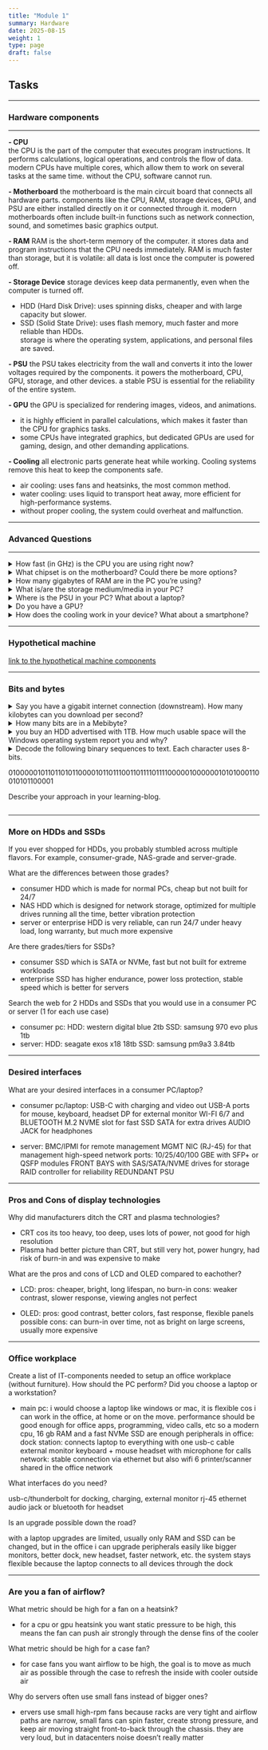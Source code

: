 ```yaml
---
title: "Module 1"
summary: Hardware
date: 2025-08-15
weight: 1
type: page
draft: false
---
```


## Tasks

---

### Hardware components
---

**- CPU**  
the CPU is the part of the computer that executes program instructions. It performs calculations, logical operations, and controls the flow of data.  
modern CPUs have multiple cores, which allow them to work on several tasks at the same time. without the CPU, software cannot run.  

**- Motherboard**
the motherboard is the main circuit board that connects all hardware parts. components like the CPU, RAM, storage devices, GPU, and PSU are either installed directly on it or connected through it. modern motherboards often include built-in functions such as network connection, sound, and sometimes basic graphics output.  

**- RAM**
RAM is the short-term memory of the computer. it stores data and program instructions that the CPU needs immediately. RAM is much faster than storage, but it is volatile: all data is lost once the computer is powered off.  

**- Storage Device**
storage devices keep data permanently, even when the computer is turned off.
- HDD (Hard Disk Drive): uses spinning disks, cheaper and with large capacity but slower.  
- SSD (Solid State Drive): uses flash memory, much faster and more reliable than HDDs.  
storage is where the operating system, applications, and personal files are saved.  

**- PSU** 
the PSU takes electricity from the wall and converts it into the lower voltages required by the components. it powers the motherboard, CPU, GPU, storage, and other devices. a stable PSU is essential for the reliability of the entire system.  

**- GPU** 
the GPU is specialized for rendering images, videos, and animations.  
- it is highly efficient in parallel calculations, which makes it faster than the CPU for graphics tasks.  
- some CPUs have integrated graphics, but dedicated GPUs are used for gaming, design, and other demanding applications.  

**- Cooling**
all electronic parts generate heat while working. Cooling systems remove this heat to keep the components safe.  
- air cooling: uses fans and heatsinks, the most common method.  
- water cooling: uses liquid to transport heat away, more efficient for high-performance systems.  
- without proper cooling, the system could overheat and malfunction.  

--- 

### Advanced Questions
---

<details>
  <summary>How fast (in GHz) is the CPU you are using right now?</summary>
  <p>4.4GHz</p>
</details>

<details>
  <summary>What chipset is on the motherboard? Could there be more options?</summary>
  <p>apple M4 SoC, no alternatives for laptops because everything is already integrated in one chip</p>
</details>

<details>
  <summary>How many gigabytes of RAM are in the PC you’re using?</summary>
  <p>24GB </p>
</details>

<details>
  <summary>What is/are the storage medium/media in your PC?</summary>
  <p>SSD, 512GB</p>
</details>

<details>
  <summary>Where is the PSU in your PC? What about a laptop?</summary>
  <p>laptop has an external power adapter, PC has an internal PSU</p>
</details>

<details>
  <summary>Do you have a GPU?</summary>
  <p>yes, it is integrated in the chip</p>
</details>

<details>
  <summary>How does the cooling work in your device? What about a smartphone?</summary>
  <p>this laptop has no fan and has a passive cooling system with heatsink. same system goes fot smartphones</p>
</details>

---

### Hypothetical machine

[link to the hypothetical machine components](https://www.galaxus.ch/en/shoplist/show/CfDJ8KEwk7Q9MilFpMKq1D7DsMYZHMzdi6N0nHtamDe5NRsTGKuaTQzHPAtoqvRUC12oqlu1W7KiygJGgfElHFwuULBD0t1MmHeDoXrc9kJbzqwlZGMPJg1c3iRPtvPAGZ8ZDA)

---

### Bits and bytes

<details>
  <summary>Say you have a gigabit internet connection (downstream). How many kilobytes can you download per second?​</summary>
  <p>a gigabit is 1,000,000,000 bits/sec. Divide by 8 = 125,000,000 bytes/sec, which is about 122,070 KB/sec</p>
</details>

<details>
  <summary>How many bits are in a Mebibyte? </summary>
  <p>O
  one Mebibyte = 2^20 bytes = 1,048,576 bytes. in bits: 1,048,576 × 8 = 8,388,608 bits</p>
</details>

<details>
  <summary>you buy an HDD advertised with 1TB. How much usable space will the Windows operating system report you and why?​</summary>
  <p>The drive shows about 931 GB usable. the difference comes from decimal vs binary units​</p>
</details>

<details>
  <summary>Decode the following binary sequences to text. Each character uses 8-bits. ​

01000001011011010110000101101110011011110111100000100000010101000110010101100001

Describe your approach in your learning-blog.​</summary>
  <p>i divided the long binary sequence into separate 8-bit chunks, since each ASCII character is stored in 8 bits. then I translated each 8-bit value with the ASCII table into its corresponding letter, putting all characters together gave me the text “Amanox Tea”​</p>
</details>

---

### More on HDDs and SSDs

If you ever shopped for HDDs, you probably stumbled across multiple flavors. For example, consumer-grade, NAS-grade and server-grade. ​

What are the differences between those grades?​

- consumer HDD which is made for normal PCs, cheap but not built for 24/7
- NAS HDD which is designed for network storage, optimized for multiple drives running all the time, better vibration protection
- server or enterprise HDD is very reliable, can run 24/7 under heavy load, long warranty, but much more expensive

Are there grades/tiers for SSDs? ​

- consumer SSD which is SATA or NVMe, fast but not built for extreme workloads
- enterprise SSD has higher endurance, power loss protection, stable speed which is better for servers

Search the web for 2 HDDs and SSDs that you would use in a consumer PC or server (1 for each use case)

- ​consumer pc:
HDD: western digital blue 2tb
SSD: samsung 970 evo plus 1tb
- server:
HDD: seagate exos x18 18tb
SSD: samsung pm9a3 3.84tb

---

### Desired interfaces

What are your desired interfaces in a consumer PC/laptop?​

- consumer pc/laptop:
USB-C with charging and video out
USB-A ports for mouse, keyboard, headset
DP for external monitor
WI-FI 6/7 and BLUETOOTH
M.2 NVME slot for fast SSD
SATA for extra drives
AUDIO JACK for headphones

- server:
BMC/IPMI for remote management
MGMT NIC (RJ-45) for that management
high-speed network ports: 10/25/40/100 GBE with SFP+ or QSFP modules
FRONT BAYS with SAS/SATA/NVME drives for storage
RAID controller for reliability
REDUNDANT PSU

---

### Pros and Cons of display technologies

Why did manufacturers ditch the CRT and plasma technologies?​

- CRT cos its too heavy, too deep, uses lots of power, not good for high resolution
- Plasma had better picture than CRT, but still very hot, power hungry, had risk of burn-in and was expensive to make

What are the pros and cons of LCD and OLED compared to eachother?

- LCD:
pros: cheaper, bright, long lifespan, no burn-in
cons: weaker contrast, slower response, viewing angles not perfect

- OLED:
pros: good contrast, better colors, fast response, flexible panels possible
cons: can burn-in over time, not as bright on large screens, usually more expensive

---

### Office workplace​

Create a list of IT-components needed to setup an office workplace (without furniture). ​​How should the PC perform? Did you choose a laptop or a workstation?​

- main pc:
i would choose a laptop like windows or mac, it is flexible cos i can work in the office, at home or on the move. performance should be good enough for office apps, programming, video calls, etc so a modern cpu, 16 gb RAM and a fast NVMe SSD are enough
peripherals in office:
dock station: connects laptop to everything with one usb-c cable
external monitor
keyboard + mouse
headset with microphone for calls
network: stable connection via ethernet but also wifi 6
printer/scanner shared in the office network

What interfaces do you need?

usb-c/thunderbolt for docking, charging, external monitor
rj-45 ethernet
audio jack or bluetooth for headset

Is an upgrade possible down the road?

with a laptop upgrades are limited, usually only RAM and SSD can be changed, but in the office i can upgrade peripherals easily like bigger monitors, better dock, new headset, faster network, etc. the system stays flexible because the laptop connects to all devices through the dock

---

### Are you a fan of airflow?​

What metric should be high for a fan on a heatsink?

- for a cpu or gpu heatsink you want static pressure to be high, this means the fan can push air strongly through the dense fins of the cooler

What metric should be high for a case fan?​

- for case fans you want airflow to be high, the goal is to move as much air as possible through the case to refresh the inside with cooler outside air

Why do servers often use small fans instead of bigger ones?​

- ervers use small high-rpm fans because racks are very tight and airflow paths are narrow, small fans can spin faster, create strong pressure, and keep air moving straight front-to-back through the chassis. they are very loud, but in datacenters noise doesn’t really matter